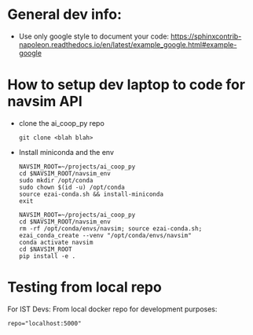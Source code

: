 # General dev info:
* Use only google style to document your code:
  https://sphinxcontrib-napoleon.readthedocs.io/en/latest/example_google.html#example-google
  
# How to setup dev laptop to code for navsim API
* clone the ai_coop_py repo
  ```
  git clone <blah blah>
  ```
* Install miniconda and the env
  ```
  NAVSIM_ROOT=~/projects/ai_coop_py
  cd $NAVSIM_ROOT/navsim_env
  sudo mkdir /opt/conda
  sudo chown $(id -u) /opt/conda
  source ezai-conda.sh && install-miniconda
  exit
  
  NAVSIM_ROOT=~/projects/ai_coop_py
  cd $NAVSIM_ROOT/navsim_env
  rm -rf /opt/conda/envs/navsim; source ezai-conda.sh; ezai_conda_create --venv "/opt/conda/envs/navsim"
  conda activate navsim
  cd $NAVSIM_ROOT
  pip install -e .
  ```
  
# Testing from local repo

For IST Devs: From local docker repo for development purposes:
```
repo="localhost:5000"
```
